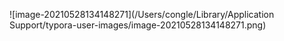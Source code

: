 

![image-20210528134148271](/Users/congle/Library/Application Support/typora-user-images/image-20210528134148271.png)

